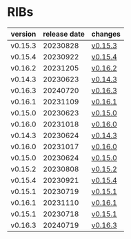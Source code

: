 # RIBs	


|version|release date|changes|
|---|---|---|
|v0.15.3|20230828|[v0.15.3](./v0.15.3-20230828.md)|
|v0.15.4|20230922|[v0.15.4](./v0.15.4-20230922.md)|
|v0.16.2|20231205|[v0.16.2](./v0.16.2-20231205.md)|
|v0.14.3|20230623|[v0.14.3](./v0.14.3-20230623.md)|
|v0.16.3|20240720|[v0.16.3](./v0.16.3-20240720.md)|
|v0.16.1|20231109|[v0.16.1](./v0.16.1-20231109.md)|
|v0.15.0|20230623|[v0.15.0](./v0.15.0-20230623.md)|
|v0.16.0|20231018|[v0.16.0](./v0.16.0-20231018.md)|
|v0.14.3|20230624|[v0.14.3](./v0.14.3-20230624.md)|
|v0.16.0|20231017|[v0.16.0](./v0.16.0-20231017.md)|
|v0.15.0|20230624|[v0.15.0](./v0.15.0-20230624.md)|
|v0.15.2|20230808|[v0.15.2](./v0.15.2-20230808.md)|
|v0.15.4|20230921|[v0.15.4](./v0.15.4-20230921.md)|
|v0.15.1|20230719|[v0.15.1](./v0.15.1-20230719.md)|
|v0.16.1|20231110|[v0.16.1](./v0.16.1-20231110.md)|
|v0.15.1|20230718|[v0.15.1](./v0.15.1-20230718.md)|
|v0.16.3|20240719|[v0.16.3](./v0.16.3-20240719.md)|
